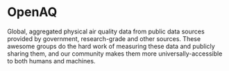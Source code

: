 # OpenAQ

Global, aggregated physical air quality data from public data sources provided by government, research-grade and other sources. These awesome groups do the hard work of measuring these data and publicly sharing them, and our community makes them more universally-accessible to both humans and machines.
